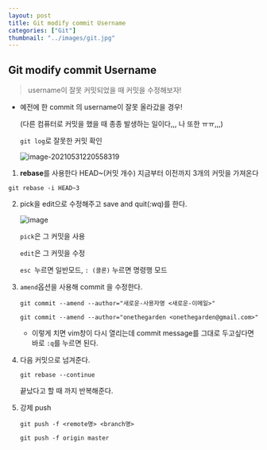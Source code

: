 ```yaml
---
layout: post
title: Git modify commit Username
categories: ["Git"]
thumbnail: "../images/git.jpg"
---
```


## Git modify commit Username

> username이 잘못 커밋되었을 때 커밋을 수정해보자!

- 예전에 한 commit 의 username이 잘못 올라갔을 경우!

  (다른 컴퓨터로 커밋을 했을 때 종종 발생하는 일이다,,, 나 또한 ㅠㅠ,,,)

  `git log`로 잘못한 커밋 확인

  ![image-20210531220558319](C:\Users\jungw\AppData\Roaming\Typora\typora-user-images\image-20210531220558319.png)

1. **rebase**를 사용한다 HEAD~(커밋 개수) 지금부터 이전까지 3개의 커밋을 가져온다

```
git rebase -i HEAD~3
```

2. pick을 edit으로 수정해주고 save and quit(:wq)를 한다.

   ![image](https://user-images.githubusercontent.com/51187540/120197622-221c6c80-c25c-11eb-8548-99923d5ab03a.png)

   `pick`은 그 커밋을 사용

   `edit`은 그 커밋을 수정

   `esc `누르면 일반모드, `: (콜론)` 누르면 명령행 모드

3. `amend`옵션을 사용해 commit 을 수정한다.

   ```
   git commit --amend --author="새로운-사용자명 <새로운-이메일>"
   ```

   ```
   git commit --amend --author="onethegarden <onethegarden@gmail.com>"
   ```

   - 이렇게 치면 vim창이 다시 열리는데 commit message를 그대로 두고싶다면 바로 `:q`를 누르면 된다.

4. 다음 커밋으로 넘겨준다.

   ```
   git rebase --continue
   ```

   끝났다고 할 때 까지 반복해준다.

5. 강제 push

   ```
   git push -f <remote명> <branch명>
   ```

   ```
   git push -f origin master
   ```
